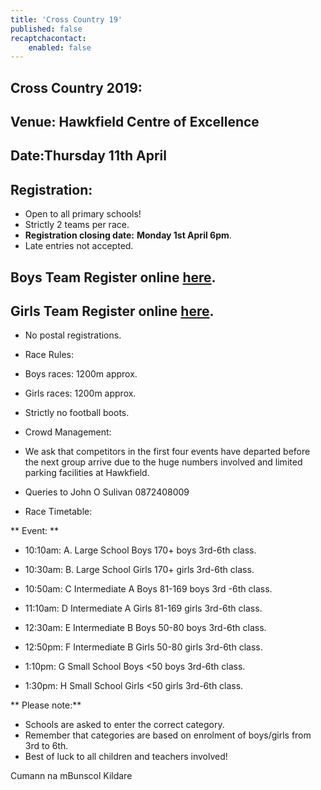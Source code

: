 ```yaml
---
title: 'Cross Country 19'
published: false
recaptchacontact:
    enabled: false
---
```


## Cross Country 2019:

## Venue: Hawkfield Centre of Excellence

## Date:Thursday 11th April

## Registration:

* Open to all primary schools!
* Strictly 2 teams per race.
* **Registration closing date:** **Monday 1st April 6pm**.
* Late entries not accepted. 
## Boys Team Register online [here](https://goo.gl/forms/NUl7KFjkxMFKVkR22).
## Girls Team Register online [here](https://goo.gl/forms/WIEDBbZkmKvcuk3z1).
* No postal registrations.

* Race Rules:
* Boys races: 1200m approx.
* Girls races: 1200m approx.
* Strictly no football boots.

* Crowd Management:

* We ask that competitors in the first four events have departed before the next group arrive due to the huge numbers involved and limited parking facilities at Hawkfield.
* Queries to John O Sulivan 0872408009
* Race Timetable:

** Event: **

* 10:10am: A. Large School Boys 170+ boys 3rd-6th class.

* 10:30am: B. Large School Girls 170+ girls 3rd-6th class.

* 10:50am: C Intermediate A Boys 81-169 boys 3rd -6th class.

* 11:10am: D Intermediate  A Girls 81-169 girls 3rd-6th class.

* 12:30am: E Intermediate B Boys 50-80 boys 3rd-6th class.

* 12:50pm: F Intermediate B Girls 50-80 girls 3rd-6th class. 

* 1:10pm: G Small School Boys <50 boys 3rd-6th class.

* 1:30pm: H Small School Girls <50 girls 3rd-6th class.

** Please note:**
* Schools are asked to enter the correct category.
* Remember that categories are based on enrolment of boys/girls from 3rd to 6th.
* Best of luck to all children and teachers involved! 

Cumann na mBunscol Kildare